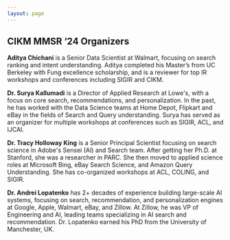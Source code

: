 ```yaml
---
layout: page
---
```


## CIKM MMSR ‘24 Organizers

**Aditya Chichani** is a Senior Data Scientist at Walmart, focusing on search ranking and intent
understanding. Aditya completed his Master’s from UC Berkeley with Fung excellence
scholarship, and is a reviewer for top IR workshops and conferences including SIGIR and CIKM.


**Dr. Surya Kallumadi** is a Director of Applied Research at Lowe's, with a focus on core search,
recommendations, and personalization. In the past, he has worked with the Data Science teams at
Home Depot, Flipkart and eBay in the fields of Search and Query understanding. Surya has served
as an organizer for multiple workshops at conferences such as SIGIR, ACL, and IJCAI.


**Dr. Tracy Holloway King** is a Senior Principal Scientist focusing on search science in Adobe's
Sensei (AI) and Search team. After getting her Ph.D. at Stanford, she was a researcher in PARC.
She then moved to applied science roles at Microsoft Bing, eBay Search Science, and Amazon
Query Understanding. She has co-organized workshops at ACL, COLING, and SIGIR.


**Dr. Andrei Lopatenko** has 2+ decades of experience building large-scale AI systems, focusing
on search, recommendation, and personalization engines at Google, Apple, Walmart, eBay, and
Zillow. At Zillow, he was VP of Engineering and AI, leading teams specializing in AI search and
recommendation. Dr. Lopatenko earned his PhD from the University of Manchester, UK.